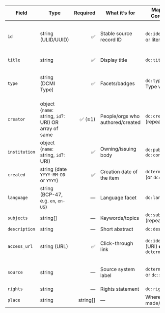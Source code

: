 | Field         | Type                                                 | Required | What it’s for                    | Map to Dublin Core (OAI/DC)                       | Primo VE notes                                                   | Pinecone filter key (examples)                    |
| ------------- | ---------------------------------------------------- | -------: | -------------------------------- | ------------------------------------------------- | ---------------------------------------------------------------- | ------------------------------------------------- |
| `id`          | string (ULID/UUID)                                   |        ✅ | Stable source record ID          | `dc:identifier` (URI or literal)                  | Map to `sourcerecordid`; `sourceid` is set in the Import Profile | `id`                                              |
| `title`       | string                                               |        ✅ | Display title                    | `dc:title`                                        | Maps to `display/title`                                          | `title` (optional facet)                          |
| `type`        | string (DCMI Type)                                   |        ✅ | Facets/badges                    | `dc:type` (use DCMI Type vocabulary)              | Map to Discovery Type; use VE resource-type mapping table        | `type` (= `"Text"`, `"Image"`, etc.)              |
| `creator`     | object {`name`: string, `id`?: URI} OR array of same |   ✅ (≥1) | People/orgs who authored/created | `dc:creator` (repeatable)                         | Goes to creators; keep name string now; ID is for future linking | `creator_name`, `creator_id` (first only for MVP) |
| `institution` | object {`name`: string, `id`?: URI}                  |        ✅ | Owning/issuing body              | `dc:publisher` **or** `dc:contributor`            | Drives display & facets if you map it                            | `institution_name`, `institution_id`              |
| `created`     | string (date `YYYY-MM-DD` or `YYYY`)                 |        ✅ | Creation date of the item        | `dcterms:created` (or `dc:date`)                  | Mappable to display/ facets                                      | `year` (int), `created` (string)                  |
| `language`    | string (BCP-47, e.g. `en`, `en-US`)                  |        — | Language facet                   | `dc:language`                                     | Useful for VE language facets                                    | `lang`                                            |
| `subjects`    | string[]                                             |        — | Keywords/topics                  | `dc:subject` (repeatable)                         | Simple topical facets                                            | `subjects` (array)                                |
| `description` | string                                               |        — | Short abstract                   | `dc:description`                                  | Display snippet                                                  | —                                                 |
| `access_url`  | string (URL)                                         |        ✅ | Click-through link               | `dc:identifier` (URI) **or** `dcterms:identifier` | In VE Import Profile, use this for “Link to Resource”            | `url`                                             |
| `source`      | string                                               |        — | Source system label              | `dcterms:isPartOf` or `dc:source`                 | Also set VE *Originating system* = `"PINAX"`                     | `source`                                          |
| `rights`      | string                                               |        — | Rights statement                 | `dc:rights`                                       | Display                                                          | —                                                 |
| `place`       | string | string[]                                    |        — | Where it was made/about          | `dcterms:spatial`                                 | Optional facet/map                                               | `place` (array ok)                                |
